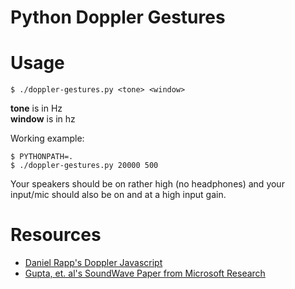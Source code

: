 # Python Doppler Gestures

# Usage

```
$ ./doppler-gestures.py <tone> <window>
```

__tone__ is in Hz  
__window__ is in hz

Working example:

```
$ PYTHONPATH=.  
$ ./doppler-gestures.py 20000 500
```

Your speakers should be on rather high (no headphones) and your input/mic should also be on and at a high input gain.

# Resources

- [Daniel Rapp's Doppler Javascript](https://danielrapp.github.io/doppler/)
- [Gupta, et. al's SoundWave Paper from Microsoft Research](http://research.microsoft.com/en-us/um/redmond/groups/cue/publications/guptasoundwavechi2012.pdf)
